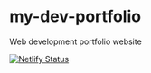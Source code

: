 # my-dev-portfolio
Web development portfolio website

[![Netlify Status](https://api.netlify.com/api/v1/badges/e28cb9b2-6ac4-452b-9107-177f8d132fa3/deploy-status)](https://app.netlify.com/sites/ys-dev-portfolio/deploys)  
